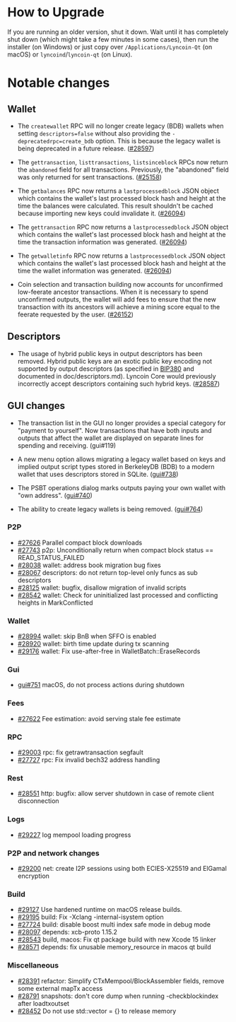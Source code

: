 How to Upgrade
==============

If you are running an older version, shut it down. Wait until it has completely
shut down (which might take a few minutes in some cases), then run the
installer (on Windows) or just copy over `/Applications/Lyncoin-Qt` (on macOS)
or `lyncoind`/`lyncoin-qt` (on Linux).

Notable changes
===============

Wallet
------
- The `createwallet` RPC will no longer create legacy (BDB) wallets when
  setting `descriptors=false` without also providing the
  `-deprecatedrpc=create_bdb` option. This is because the legacy wallet is
  being deprecated in a future release. ([#28597](https://github.com/bitcoin/bitcoin/pull/28597))

- The `gettransaction`, `listtransactions`, `listsinceblock` RPCs now return
  the `abandoned` field for all transactions. Previously, the "abandoned" field
  was only returned for sent transactions. ([#25158](https://github.com/bitcoin/bitcoin/pull/25158))

- The `getbalances` RPC now returns a `lastprocessedblock` JSON object which contains the wallet's last processed block
  hash and height at the time the balances were calculated. This result shouldn't be cached because importing new keys could invalidate it. ([#26094](https://github.com/bitcoin/bitcoin/pull/26094))

- The `gettransaction` RPC now returns a `lastprocessedblock` JSON object which contains the wallet's last processed block
  hash and height at the time the transaction information was generated. ([#26094](https://github.com/bitcoin/bitcoin/pull/26094))

- The `getwalletinfo` RPC now returns a `lastprocessedblock` JSON object which contains the wallet's last processed block
  hash and height at the time the wallet information was generated. ([#26094](https://github.com/bitcoin/bitcoin/pull/26094))

- Coin selection and transaction building now accounts for unconfirmed low-feerate ancestor transactions. When it is necessary to spend unconfirmed outputs, the wallet will add fees to ensure that the new transaction with its ancestors will achieve a mining score equal to the feerate requested by the user. ([#26152](https://github.com/bitcoin/bitcoin/pull/26152))

Descriptors
-----------

- The usage of hybrid public keys in output descriptors has been removed. Hybrid
  public keys are an exotic public key encoding not supported by output descriptors
  (as specified in [BIP380](https://github.com/bitcoin/bips/blob/master/bip-0380.mediawiki) and documented in doc/descriptors.md). Lyncoin Core would
  previously incorrectly accept descriptors containing such hybrid keys. ([#28587](https://github.com/bitcoin/bitcoin/pull/28587))

GUI changes
-----------

- The transaction list in the GUI no longer provides a special category for "payment to yourself". Now transactions that have both inputs and outputs that affect the wallet are displayed on separate lines for spending and receiving. (gui#119)

- A new menu option allows migrating a legacy wallet based on keys and implied output script types stored in BerkeleyDB (BDB) to a modern wallet that uses descriptors stored in SQLite. ([gui#738](https://github.com/bitcoin-core/gui/pull/738))

- The PSBT operations dialog marks outputs paying your own wallet with "own address". ([gui#740](https://github.com/bitcoin-core/gui/pull/740))

- The ability to create legacy wallets is being removed. ([gui#764](https://github.com/bitcoin-core/gui/pull/764))


### P2P

- [#27626](https://github.com/bitcoin/bitcoin/pull/27626) Parallel compact block downloads
- [#27743](https://github.com/bitcoin/bitcoin/pull/27743) p2p: Unconditionally return when compact block status == READ_STATUS_FAILED
- [#28038](https://github.com/bitcoin/bitcoin/pull/28038) wallet: address book migration bug fixes
- [#28067](https://github.com/bitcoin/bitcoin/pull/28067) descriptors: do not return top-level only funcs as sub descriptors
- [#28125](https://github.com/bitcoin/bitcoin/pull/28125) wallet: bugfix, disallow migration of invalid scripts
- [#28542](https://github.com/bitcoin/bitcoin/pull/28542) wallet: Check for uninitialized last processed and conflicting heights in MarkConflicted

### Wallet

- [#28994](https://github.com/bitcoin/bitcoin/pull/28994) wallet: skip BnB when SFFO is enabled
- [#28920](https://github.com/bitcoin/bitcoin/pull/28920) wallet: birth time update during tx scanning
- [#29176](https://github.com/bitcoin/bitcoin/pull/29176) wallet: Fix use-after-free in WalletBatch::EraseRecords

### Gui

- [gui#751](https://github.com/bitcoin-core/gui/pull/751) macOS, do not process actions during shutdown

### Fees

- [#27622](https://github.com/bitcoin/bitcoin/pull/27622) Fee estimation: avoid serving stale fee estimate

### RPC

- [#29003](https://github.com/bitcoin/bitcoin/pull/29003) rpc: fix getrawtransaction segfault
- [#27727](https://github.com/bitcoin/bitcoin/pull/27727) rpc: Fix invalid bech32 address handling

### Rest

- [#28551](https://github.com/bitcoin/bitcoin/pull/28551) http: bugfix: allow server shutdown in case of remote client disconnection

### Logs

- [#29227](https://github.com/bitcoin/bitcoin/pull/29227) log mempool loading progress

### P2P and network changes

- [#29200](https://github.com/bitcoin/bitcoin/pull/29200) net: create I2P sessions using both ECIES-X25519 and ElGamal encryption

### Build

- [#29127](https://github.com/bitcoin/bitcoin/pull/29127) Use hardened runtime on macOS release builds.
- [#29195](https://github.com/bitcoin/bitcoin/pull/29195) build: Fix -Xclang -internal-isystem option
- [#27724](https://github.com/bitcoin/bitcoin/pull/27724) build: disable boost multi index safe mode in debug mode
- [#28097](https://github.com/bitcoin/bitcoin/pull/28097) depends: xcb-proto 1.15.2
- [#28543](https://github.com/bitcoin/bitcoin/pull/28543) build, macos: Fix qt package build with new Xcode 15 linker
- [#28571](https://github.com/bitcoin/bitcoin/pull/28571) depends: fix unusable memory_resource in macos qt build

### Miscellaneous

- [#28391](https://github.com/bitcoin/bitcoin/pull/28391) refactor: Simplify CTxMempool/BlockAssembler fields, remove some external mapTx access
- [#28791](https://github.com/bitcoin/bitcoin/pull/28791) snapshots: don't core dump when running -checkblockindex after loadtxoutset
- [#28452](https://github.com/bitcoin/bitcoin/pull/28452) Do not use std::vector = {} to release memory